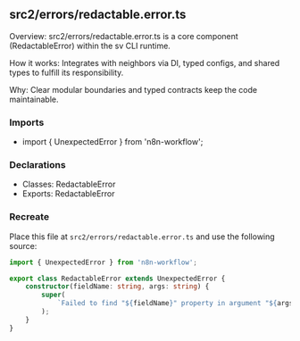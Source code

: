 ## src2/errors/redactable.error.ts

Overview: src2/errors/redactable.error.ts is a core component (RedactableError) within the sv CLI runtime.

How it works: Integrates with neighbors via DI, typed configs, and shared types to fulfill its responsibility.

Why: Clear modular boundaries and typed contracts keep the code maintainable.

### Imports

- import { UnexpectedError } from 'n8n-workflow';

### Declarations

- Classes: RedactableError
- Exports: RedactableError

### Recreate

Place this file at `src2/errors/redactable.error.ts` and use the following source:

```ts
import { UnexpectedError } from 'n8n-workflow';

export class RedactableError extends UnexpectedError {
	constructor(fieldName: string, args: string) {
		super(
			`Failed to find "${fieldName}" property in argument "${args.toString()}". Please set the decorator \`@Redactable()\` only on \`LogStreamingEventRelay\` methods where the argument contains a "${fieldName}" property.`,
		);
	}
}

```
